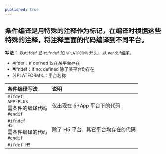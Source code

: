 ```yaml
---
published: true
---
```

## 条件编译是用特殊的注释作为标记，在编译时根据这些特殊的注释，将注释里面的代码编译到不同平台。


**写法：** 以<code>#ifdef</code> 或 <code>#ifndef</code> 加 <code>%PLATFORM%</code> 开头，以 <code>#endif</code>结尾。

- #ifdef：if defined 仅在某平台存在
- #ifndef：if not defined 除了某平台均存在
- %PLATFORM%：平台名称

|条件编译写法|说明|
|:-----------|:---|
|<code>#ifdef APP-PLUS</code><br/>需条件的编译代码<br/><code>#endif</code>|仅出现在 5+App 平台下的代码|
|<code>#ifndef H5</code><br/>需条件编译的代码<br/><code>#endif</code>|除了 H5 平台，其它平台均存在的代码|
|<code>#ifdef H5 || MP-WEIXIN</code><br/>需条件编译的代码<br/><code>#endif</code>|仅在 H5 平台或微信小程序平台存在的代码|